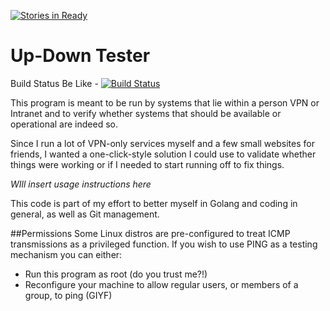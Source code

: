 [![Stories in Ready](https://badge.waffle.io/xcellardoor/up_down_tester.png?label=ready&title=Ready)](https://waffle.io/xcellardoor/up_down_tester?utm_source=badge)
# Up-Down Tester

Build Status Be Like - [![Build Status](https://travis-ci.org/xcellardoor/up_down_tester.svg?branch=master)](https://travis-ci.org/xcellardoor/up_down_tester)

This program is meant to be run by systems that lie within a person VPN or Intranet and to verify whether systems that should be available or operational are indeed so.

Since I run a lot of VPN-only services myself and a few small websites for friends, I wanted a one-click-style solution I could use to validate whether things were working or if I needed to start running off to fix things.

*WIll insert usage instructions here*


This code is part of my effort to better myself in Golang and coding in general, as well as Git management.

##Permissions
Some Linux distros are pre-configured to treat ICMP transmissions as a privileged function. If you wish to use PING as a testing mechanism you can either:
* Run this program as root (do you trust me?!)
* Reconfigure your machine to allow regular users, or members of a group, to ping (GIYF)

